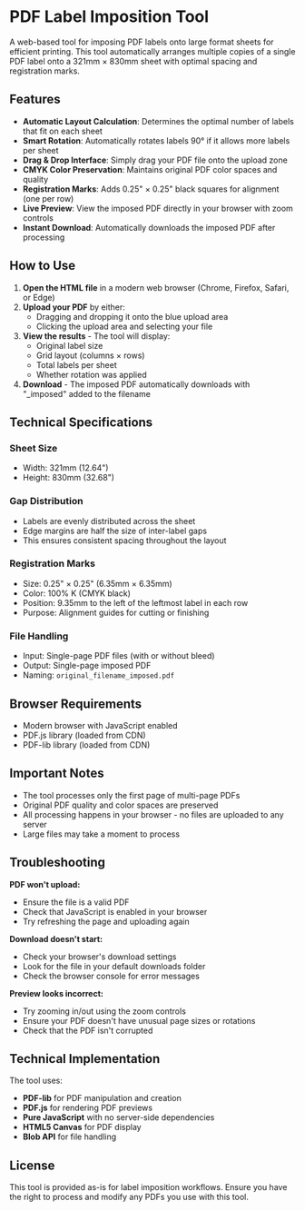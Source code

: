 # PDF Label Imposition Tool

A web-based tool for imposing PDF labels onto large format sheets for efficient printing. This tool automatically arranges multiple copies of a single PDF label onto a 321mm × 830mm sheet with optimal spacing and registration marks.

## Features

- **Automatic Layout Calculation**: Determines the optimal number of labels that fit on each sheet
- **Smart Rotation**: Automatically rotates labels 90° if it allows more labels per sheet
- **Drag & Drop Interface**: Simply drag your PDF file onto the upload zone
- **CMYK Color Preservation**: Maintains original PDF color spaces and quality
- **Registration Marks**: Adds 0.25" × 0.25" black squares for alignment (one per row)
- **Live Preview**: View the imposed PDF directly in your browser with zoom controls
- **Instant Download**: Automatically downloads the imposed PDF after processing

## How to Use

1. **Open the HTML file** in a modern web browser (Chrome, Firefox, Safari, or Edge)
2. **Upload your PDF** by either:
   - Dragging and dropping it onto the blue upload area
   - Clicking the upload area and selecting your file
3. **View the results** - The tool will display:
   - Original label size
   - Grid layout (columns × rows)
   - Total labels per sheet
   - Whether rotation was applied
4. **Download** - The imposed PDF automatically downloads with "_imposed" added to the filename

## Technical Specifications

### Sheet Size
- Width: 321mm (12.64")
- Height: 830mm (32.68")

### Gap Distribution
- Labels are evenly distributed across the sheet
- Edge margins are half the size of inter-label gaps
- This ensures consistent spacing throughout the layout

### Registration Marks
- Size: 0.25" × 0.25" (6.35mm × 6.35mm)
- Color: 100% K (CMYK black)
- Position: 9.35mm to the left of the leftmost label in each row
- Purpose: Alignment guides for cutting or finishing

### File Handling
- Input: Single-page PDF files (with or without bleed)
- Output: Single-page imposed PDF
- Naming: `original_filename_imposed.pdf`

## Browser Requirements

- Modern browser with JavaScript enabled
- PDF.js library (loaded from CDN)
- PDF-lib library (loaded from CDN)

## Important Notes

- The tool processes only the first page of multi-page PDFs
- Original PDF quality and color spaces are preserved
- All processing happens in your browser - no files are uploaded to any server
- Large files may take a moment to process

## Troubleshooting

**PDF won't upload:**
- Ensure the file is a valid PDF
- Check that JavaScript is enabled in your browser
- Try refreshing the page and uploading again

**Download doesn't start:**
- Check your browser's download settings
- Look for the file in your default downloads folder
- Check the browser console for error messages

**Preview looks incorrect:**
- Try zooming in/out using the zoom controls
- Ensure your PDF doesn't have unusual page sizes or rotations
- Check that the PDF isn't corrupted

## Technical Implementation

The tool uses:
- **PDF-lib** for PDF manipulation and creation
- **PDF.js** for rendering PDF previews
- **Pure JavaScript** with no server-side dependencies
- **HTML5 Canvas** for PDF display
- **Blob API** for file handling

## License

This tool is provided as-is for label imposition workflows. Ensure you have the right to process and modify any PDFs you use with this tool.